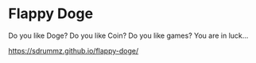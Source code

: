 # Flappy Doge

Do you like Doge? Do you like Coin? Do you like games? You are in luck...

https://sdrummz.github.io/flappy-doge/
